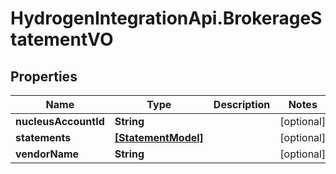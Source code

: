 # HydrogenIntegrationApi.BrokerageStatementVO

## Properties
Name | Type | Description | Notes
------------ | ------------- | ------------- | -------------
**nucleusAccountId** | **String** |  | [optional] 
**statements** | [**[StatementModel]**](StatementModel.md) |  | [optional] 
**vendorName** | **String** |  | [optional] 


